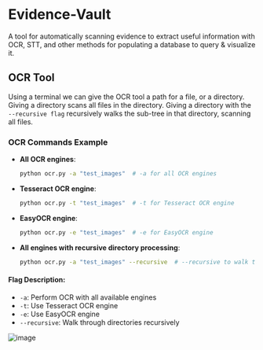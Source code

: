 # Evidence-Vault
A tool for automatically scanning evidence to extract useful information with OCR, STT, and other methods for populating a database to query &amp; visualize it.

## OCR Tool
Using a terminal we can give the OCR tool a path for a file, or a directory. Giving a directory scans all files in the directory. Giving a directory with the ` --recursive flag ` recursively walks the sub-tree in that directory, scanning all files.

### OCR Commands Example

- **All OCR engines**:
    ```bash
    python ocr.py -a "test_images"  # -a for all OCR engines
    ```

- **Tesseract OCR engine**:
    ```bash
    python ocr.py -t "test_images"  # -t for Tesseract OCR engine
    ```

- **EasyOCR engine**:
    ```bash
    python ocr.py -e "test_images"  # -e for EasyOCR engine
    ```

- **All engines with recursive directory processing**:
    ```bash
    python ocr.py -a "test_images" --recursive  # --recursive to walk through directories
    ```

#### Flag Description:
- ` -a `: Perform OCR with all available engines
- ` -t `: Use Tesseract OCR engine
- ` -e `: Use EasyOCR engine
- ` --recursive `: Walk through directories recursively

![image](https://github.com/user-attachments/assets/332615b4-6d14-4554-883c-4b53b1cf4a86)
